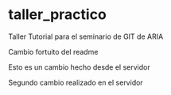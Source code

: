 # taller_practico
Taller Tutorial para el seminario de GIT de ARIA

Cambio fortuito del readme

Esto es un cambio hecho desde el servidor

Segundo cambio realizado en el servidor
